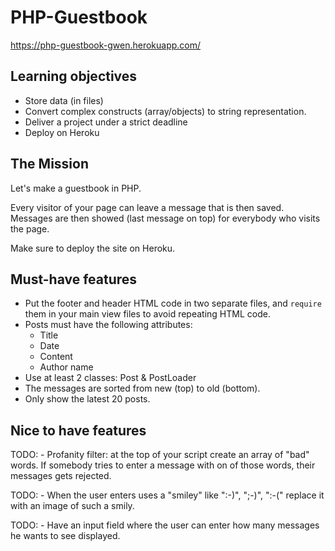 # PHP-Guestbook

https://php-guestbook-gwen.herokuapp.com/

## Learning objectives

- Store data (in files)
- Convert complex constructs (array/objects) to string representation.
- Deliver a project under a strict deadline
- Deploy on Heroku

## The Mission
 
Let's make a guestbook in PHP.

Every visitor of your page can leave a message that is then saved.
Messages are then showed (last message on top) for everybody who visits the page.

Make sure to deploy the site on Heroku.

## Must-have features
- Put the footer and header HTML code in two separate files, and `require` them in your main view files to avoid repeating HTML code.
- Posts must have the following attributes:
  - Title
  - Date
  - Content
  - Author name
- Use at least 2 classes: Post & PostLoader
- The messages are sorted from new (top) to old (bottom).
- Only show the latest 20 posts.

## Nice to have features

TODO: - Profanity filter: at the top of your script create an array of "bad" words. If somebody tries to enter a message with on of those words, their messages gets rejected.

TODO: - When the user enters uses a "smiley" like ":-)", ";-)", ":-(" replace it with an image of such a smily.

TODO: - Have an input field where the user can enter how many messages he wants to see displayed.

